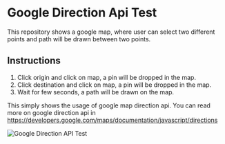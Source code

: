 Google Direction Api Test
=========================
This repository shows a google map, where user can select two different points and path will be drawn between two points.

Instructions
------------
1. Click origin and click on map, a pin will be dropped in the map.
2. Click destination and click on map, a pin will be dropped in the map.
3. Wait for few seconds, a path will be drawn on the map.

This simply shows the usage of google map direction api.
You can read more on google direction api in <a href="https://developers.google.com/maps/documentation/javascript/directions">https://developers.google.com/maps/documentation/javascript/directions</a>

![Google Direction API Test](http://i76.photobucket.com/albums/j5/alexshr/googledirectionapi_zps76ca100e.png "Google Direction API Test")

